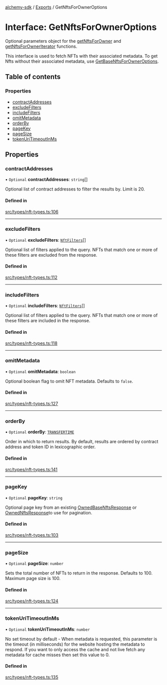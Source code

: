 [alchemy-sdk](../README.md) / [Exports](../modules.md) / GetNftsForOwnerOptions

# Interface: GetNftsForOwnerOptions

Optional parameters object for the [getNftsForOwner](../classes/NftNamespace.md#getnftsforowner) and
[getNftsForOwnerIterator](../classes/NftNamespace.md#getnftsforowneriterator) functions.

This interface is used to fetch NFTs with their associated metadata. To get
Nfts without their associated metadata, use [GetBaseNftsForOwnerOptions](GetBaseNftsForOwnerOptions.md).

## Table of contents

### Properties

- [contractAddresses](GetNftsForOwnerOptions.md#contractaddresses)
- [excludeFilters](GetNftsForOwnerOptions.md#excludefilters)
- [includeFilters](GetNftsForOwnerOptions.md#includefilters)
- [omitMetadata](GetNftsForOwnerOptions.md#omitmetadata)
- [orderBy](GetNftsForOwnerOptions.md#orderby)
- [pageKey](GetNftsForOwnerOptions.md#pagekey)
- [pageSize](GetNftsForOwnerOptions.md#pagesize)
- [tokenUriTimeoutInMs](GetNftsForOwnerOptions.md#tokenuritimeoutinms)

## Properties

### contractAddresses

• `Optional` **contractAddresses**: `string`[]

Optional list of contract addresses to filter the results by. Limit is 20.

#### Defined in

[src/types/nft-types.ts:106](https://github.com/alchemyplatform/alchemy-sdk-js/blob/89d639ce/src/types/nft-types.ts#L106)

___

### excludeFilters

• `Optional` **excludeFilters**: [`NftFilters`](../enums/NftFilters.md)[]

Optional list of filters applied to the query. NFTs that match one or more
of these filters are excluded from the response.

#### Defined in

[src/types/nft-types.ts:112](https://github.com/alchemyplatform/alchemy-sdk-js/blob/89d639ce/src/types/nft-types.ts#L112)

___

### includeFilters

• `Optional` **includeFilters**: [`NftFilters`](../enums/NftFilters.md)[]

Optional list of filters applied to the query. NFTs that match one or more
of these filters are included in the response.

#### Defined in

[src/types/nft-types.ts:118](https://github.com/alchemyplatform/alchemy-sdk-js/blob/89d639ce/src/types/nft-types.ts#L118)

___

### omitMetadata

• `Optional` **omitMetadata**: `boolean`

Optional boolean flag to omit NFT metadata. Defaults to `false`.

#### Defined in

[src/types/nft-types.ts:127](https://github.com/alchemyplatform/alchemy-sdk-js/blob/89d639ce/src/types/nft-types.ts#L127)

___

### orderBy

• `Optional` **orderBy**: [`TRANSFERTIME`](../enums/NftOrdering.md#transfertime)

Order in which to return results. By default, results are ordered by
contract address and token ID in lexicographic order.

#### Defined in

[src/types/nft-types.ts:141](https://github.com/alchemyplatform/alchemy-sdk-js/blob/89d639ce/src/types/nft-types.ts#L141)

___

### pageKey

• `Optional` **pageKey**: `string`

Optional page key from an existing [OwnedBaseNftsResponse](OwnedBaseNftsResponse.md) or
[OwnedNftsResponse](OwnedNftsResponse.md)to use for pagination.

#### Defined in

[src/types/nft-types.ts:103](https://github.com/alchemyplatform/alchemy-sdk-js/blob/89d639ce/src/types/nft-types.ts#L103)

___

### pageSize

• `Optional` **pageSize**: `number`

Sets the total number of NFTs to return in the response. Defaults to 100.
Maximum page size is 100.

#### Defined in

[src/types/nft-types.ts:124](https://github.com/alchemyplatform/alchemy-sdk-js/blob/89d639ce/src/types/nft-types.ts#L124)

___

### tokenUriTimeoutInMs

• `Optional` **tokenUriTimeoutInMs**: `number`

No set timeout by default - When metadata is requested, this parameter is
the timeout (in milliseconds) for the website hosting the metadata to
respond. If you want to only access the cache and not live fetch any
metadata for cache misses then set this value to 0.

#### Defined in

[src/types/nft-types.ts:135](https://github.com/alchemyplatform/alchemy-sdk-js/blob/89d639ce/src/types/nft-types.ts#L135)
